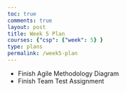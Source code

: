 ```yaml
---
toc: true
comments: true
layout: post
title: Week 5 Plan
courses: {"csp": {"week": 5} }
type: plans
permalink: /week5-plan
---
```


- Finish Agile Methodology Diagram
- Finish Team Test Assignment